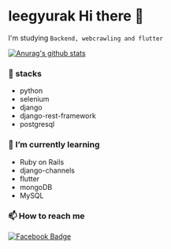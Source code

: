 <h1>leegyurak Hi there 👋</h1>
<p>I'm studying <code>Backend, webcrawling and flutter</code></p>

[![Anurag's github stats](https://github-readme-stats.vercel.app/api?username=leegyurak)](https://github.com/anuraghazra/github-readme-stats)

<h3>🔭 stacks</h3>
<ul>
  <li>python</li>
  <li>selenium</li>
  <li>django</li>
  <li>django-rest-framework</li>
  <li>postgresql</li>
</ul>


<h3>🌱 I’m currently learning</h3>
<ul>
  <li>Ruby on Rails</li>
  <li>django-channels</li>
  <li>flutter</li>
  <li>mongoDB</li>
  <li>MySQL</li>
 </ul>
 
<h3>📫 How to reach me</h3>
<a href = https://www.facebook.com/profile.php?id=100013462594381><img src="https://camo.githubusercontent.com/174b79ba7296ef95a9730d630353693a8939d834/68747470733a2f2f696d672e736869656c64732e696f2f62616467652f2d46616365626f6f6b2d3138373766323f7374796c653d666c61742d737175617265266c6f676f3d66616365626f6f6b266c6f676f436f6c6f723d7768697465266c696e6b3d6868747470733a2f2f7777772e66616365626f6f6b2e636f6d2f70726f66696c652e7068703f69643d313030303438373030303334313335" alt="Facebook Badge" data-canonical-src="https://img.shields.io/badge/-Facebook-1877f2?style=flat-square&amp;logo=facebook&amp;logoColor=white&amp;link=https://www.facebook.com/profile.php?id=100013462594381" style="max-width:100%;"></a>
